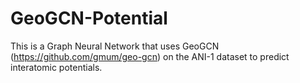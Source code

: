 # GeoGCN-Potential

This is a Graph Neural Network that uses GeoGCN (https://github.com/gmum/geo-gcn) on the ANI-1 dataset to predict interatomic potentials.
